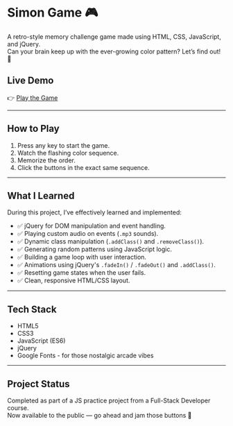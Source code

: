 # Simon Game 🎮

A retro-style memory challenge game made using HTML, CSS, JavaScript, and jQuery.  
Can your brain keep up with the ever-growing color pattern? Let’s find out! 🧠

## Live Demo

👉 [Play the Game](https://js-simongame.netlify.app/)

---

## How to Play

1. Press any key to start the game.
2. Watch the flashing color sequence.
3. Memorize the order.
4. Click the buttons in the exact same sequence.

---

## What I Learned

During this project, I’ve effectively learned and implemented:

- ✅ jQuery for DOM manipulation and event handling.
- ✅ Playing custom audio on events (`.mp3` sounds).
- ✅ Dynamic class manipulation (`.addClass()` and `.removeClass()`).
- ✅ Generating random patterns using JavaScript logic.
- ✅ Building a game loop with user interaction.
- ✅ Animations using jQuery's `.fadeIn()` / `.fadeOut()` and `.addClass()`.
- ✅ Resetting game states when the user fails.
- ✅ Clean, responsive HTML/CSS layout.

---

## Tech Stack

- HTML5
- CSS3
- JavaScript (ES6)
- jQuery 
- Google Fonts - for those nostalgic arcade vibes

---

## Project Status

Completed as part of a JS practice project from a Full-Stack Developer course.  
Now available to the public — go ahead and jam those buttons 🎵


